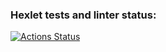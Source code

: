 ### Hexlet tests and linter status:
[![Actions Status](https://github.com/IlliaTemnov/frontend-project-lvl3/workflows/hexlet-check/badge.svg)](https://github.com/IlliaTemnov/frontend-project-lvl3/actions)